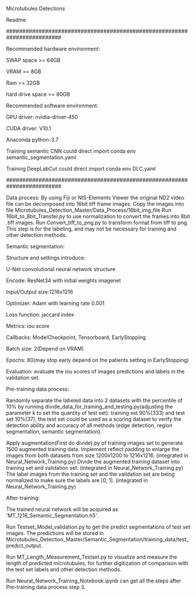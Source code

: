Microtubules Detections

Readme

#########################################################################

Recommended hardware environment:

SWAP space >= 64GB

VRAM >= 8GB

Ram >= 32GB

hard drive space >= 80GB


Recommended software environment:

GPU driver: nvidia-driver-450

CUDA driver: V10.1

Anaconda python-3.7

Training semantic CNN could direct import conda env semantic_segmentation.yaml

Training DeepLabCut could direct import conda env DLC.yaml

#########################################################################

Data process:
By using Fiji or NIS-Elements Viewer the original ND2 video file can be decomposed into 16bit tiff frame images. Copy the images into file Microtubules_Detection_Master/Data_Process/16bit_img_file
Run  16bit_to_8bit_Transfer.py  to use normalization to convert the frames into 8bit .tiff images.
Run  Convert_tiff_to_png.py  to transform format from tiff to png. This step is for the labeling, and may not be necessary for training and other detection methods.





Semantic segmentation:

Structure and settings introduce:

U-Net convolutional neural network structure

Encode: ResNet34 with initial weights imagenet

Input/Output size:1216x1216

Optimizer: Adam with learning rate 0.001

Loss function: jaccard index

Metrics: iou score

Callbacks: ModelCheckpoint, Tensorboard, EarlyStopping

Batch size: 2(Depend on VRAM)

Epochs: 80(may stop early depend on the patients setting in EarlyStopping)

Evaluation: evaluate the iou scores of images predictions and labels in the validation set.



Pre-training data process:

Randomly separate the labeled data into 2 datasets with the percentile of 10% by running divide_data_for_training_and_testing.py(adjusting the parameter k to set the quantity of test set): training set 90%(333) and test set 10%(37), the test set could be used as a scoring dataset to verify the detection ability and accuracy of all methods (edge detection, region segmentation, semantic segmentation). 

Apply augmentation(First do divide).py of training images set to generate 1500 augmented training data.
Implement reflect padding  to enlarge the images from both datasets from size 1200x1200 to 1216x1216. (integrated in Neural_Network_Training.py)
Divide the augmented training dataset into training set and validation set. (integrated in Neural_Network_Training.py)
The label images from the training set and the validation set are being normalized to make sure the labels are [0, 1]. (integrated in Neural_Network_Training.py)




After-training:

The trained neural network will be acquired as 'MT_1216_Semantic_Segmentation.h5'.

Run Testset_Model_validation.py to get the predict segmentations of test set images. The predictions will be stored in Microtubules_Detection_Master/Semantic_Segmentation/training_data/test_predict_output.

Run MT_Length_Measurement_Testset.py to visualize and measure the length of predicted microtubules, for further digitization of comparison with the test set labels and other detection methods.




Run Neural_Network_Training_Notebook.ipynb can get all the steps after Pre-training data process step 3.
